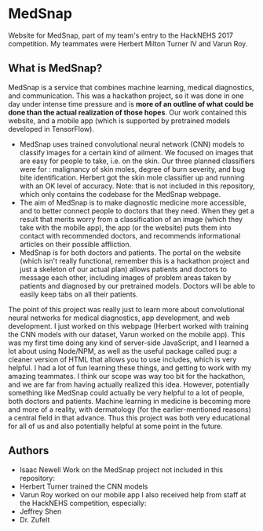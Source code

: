 # MedSnap
Website for MedSnap, part of my team's entry to the HackNEHS 2017 competition. My teammates were Herbert Milton Turner IV and Varun Roy.

## What is MedSnap?
MedSnap is a service that combines machine learning, medical diagnostics, and communication. This was a hackathon project, so it was done in one day under intense time pressure and is **more of an outline of what could be done than the actual realization of those hopes**. Our work contained this website, and a mobile app (which is supported by pretrained models developed in TensorFlow).
* MedSnap uses trained convolutional neural network (CNN) models to classify images for a certain kind of ailment. We focused on images that are easy for people to take, i.e. on the skin. Our three planned classifiers were for : malignancy of skin moles, degree of burn severity, and bug bite identification. Herbert got the skin mole classifier up and running with an OK level of accuracy. Note: that is not included in this repository, which only contains the codebase for the MedSnap webpage.
* The aim of MedSnap is to make diagnostic medicine more accessible, and to better connect people to doctors that they need. When they get a result that merits worry from a classification of an image (which they take with the mobile app), the app (or the website) puts them into contact with recommended doctors, and recommends informational articles on their possible affliction.
* MedSnap is for both doctors and patients. The portal on the website (which isn't really functional, remember this is a hackathon project and just a skeleton of our actual plan) allows patients and doctors to message each other, including images of problem areas taken by patients and diagnosed by our pretrained models. Doctors will be able to easily keep tabs on all their patients.

The point of this project was really just to learn more about convolutional neural networks for medical diagnostics, app development, and web development. I just worked on this webpage (Herbert worked with training the CNN models with our dataset, Varun worked on the mobile app). This was my first time doing any kind of server-side JavaScript, and I learned a lot about using Node/NPM, as well as the useful package called pug: a cleaner version of HTML that allows you to use includes, which is very helpful. I had a lot of fun learning these things, and getting to work with my amazing teammates. I think our scope was way too bit for the hackathon, and we are far from having actually realized this idea. However, potentially something like MedSnap could actually be very helpful to a lot of people, both doctors and patients. Machine learning in medicine is becoming more and more of a reality, with dermatology (for the earlier-mentioned reasons) a central field in that advance. Thus this project was both very educational for all of us and also potentially helpful at some point in the future.

## Authors
* Isaac Newell
Work on the MedSnap project not included in this repository:
* Herbert Turner trained the CNN models
* Varun Roy worked on our mobile app
I also received help from staff at the HackNEHS competition, especially:
* Jeffrey Shen
* Dr. Zufelt
